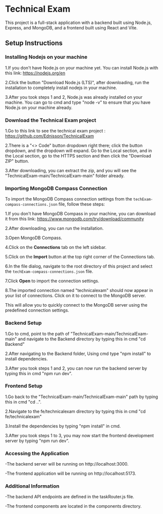 # Technical Exam

This project is a full-stack application with a backend built using Node.js, Express, and MongoDB, and a frontend built using React and Vite.




## Setup Instructions




### Installing Nodejs on your machine

1.If you don't have Node.js on your machine yet. You can install Node.js with this link:
https://nodejs.org/en

2.Click the button "Download Node.js (LTS)", after downloading, run the installation to completely install nodejs in your machine.

3.After you took steps 1 and 2, Node.js was already installed on your machine. You can go to cmd and type "node -v" to ensure that you have Node.js on your machine already.



### Download the Technical Exam project

1.Go to this link to see the technical exam project : https://github.com/Ednisson/TechnicalExam

2.There is a "<> Code" button dropdown right there; click the button dropdown, and the dropdown will expand. Go to the Local section, and in the Local section, go to the HTTPS section and then click the "Download ZIP" button. 

3.After downloading, you can extract the zip, and you will see the "TechnicalExam-main/TechnicalExam-main" folder already.






### Importing MongoDB Compass Connection

To import the MongoDB Compass connection settings from the `techExam-compass-connections.json` file, follow these steps:

1.If you don't have MongoDB Compass in your machine, you can download it from this link: https://www.mongodb.com/try/download/community

2.After downloading, you can run the installation.

3.Open MongoDB Compass.

4.Click on the **Connections** tab on the left sidebar.

5.Click on the **Import** button at the top right corner of the Connections tab.

6.In the file dialog, navigate to the root directory of this project and select the `techExam-compass-connections.json` file.

7.Click **Open** to import the connection settings.

8.The imported connection named "technicalexam" should now appear in your list of connections. Click on it to connect to the MongoDB server.


This will allow you to quickly connect to the MongoDB server using the predefined connection settings.





### Backend Setup

1.Go to cmd, point to the path of "TechnicalExam-main/TechnicalExam-main" and navigate to the Backend directory by typing this in cmd "cd Backend"

 2.After navigating to the Backend folder, Using cmd type "npm install" to install dependencies.


3.After you took steps 1 and 2, you can now run the backend server by typing this in cmd "npm run dev".






### Frontend Setup

1.Go back to the "TechnicalExam-main/TechnicalExam-main" path by typing this  in cmd "cd ..".

2.Navigate to the fe/technicalexam directory by typing this in cmd "cd fe/technicalexam"


3.Install the dependencies by typing "npm install" in cmd.


3.After you took steps 1 to 3, you may now start the frontend development server by typing "npm run dev".






### Accessing the Application

-The backend server will be running on 
http://localhost:3000.

-The frontend application will be running on
http://localhost:5173.








### Additional Information

-The backend API endpoints are defined in the taskRouter.js file.


-The frontend components are located in the components directory.










